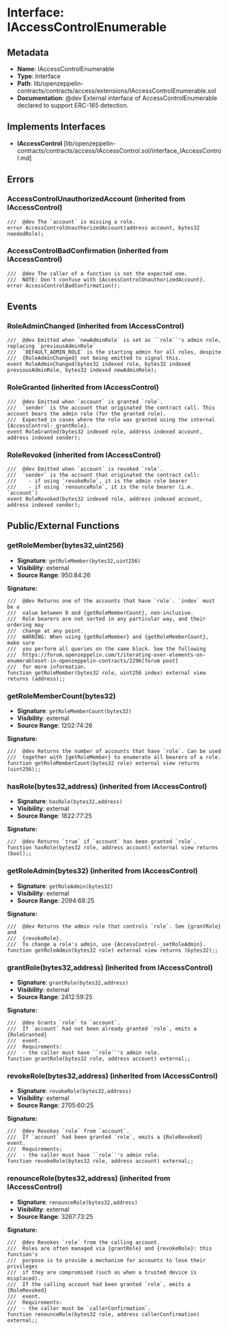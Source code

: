 # Interface: IAccessControlEnumerable

## Metadata

- **Name**: IAccessControlEnumerable
- **Type**: Interface
- **Path**: lib/openzeppelin-contracts/contracts/access/extensions/IAccessControlEnumerable.sol
- **Documentation**:  @dev External interface of AccessControlEnumerable declared to support ERC-165 detection.

## Implements Interfaces

- **IAccessControl** [lib/openzeppelin-contracts/contracts/access/IAccessControl.sol/interface_IAccessControl.md]

## Errors

### AccessControlUnauthorizedAccount (inherited from IAccessControl)

```solidity
///  @dev The `account` is missing a role.
error AccessControlUnauthorizedAccount(address account, bytes32 neededRole);
```

### AccessControlBadConfirmation (inherited from IAccessControl)

```solidity
///  @dev The caller of a function is not the expected one.
///  NOTE: Don't confuse with {AccessControlUnauthorizedAccount}.
error AccessControlBadConfirmation();
```

## Events

### RoleAdminChanged (inherited from IAccessControl)

```solidity
///  @dev Emitted when `newAdminRole` is set as ``role``'s admin role, replacing `previousAdminRole`
///  `DEFAULT_ADMIN_ROLE` is the starting admin for all roles, despite
///  {RoleAdminChanged} not being emitted to signal this.
event RoleAdminChanged(bytes32 indexed role, bytes32 indexed previousAdminRole, bytes32 indexed newAdminRole);
```

### RoleGranted (inherited from IAccessControl)

```solidity
///  @dev Emitted when `account` is granted `role`.
///  `sender` is the account that originated the contract call. This account bears the admin role (for the granted role).
///  Expected in cases where the role was granted using the internal {AccessControl-_grantRole}.
event RoleGranted(bytes32 indexed role, address indexed account, address indexed sender);
```

### RoleRevoked (inherited from IAccessControl)

```solidity
///  @dev Emitted when `account` is revoked `role`.
///  `sender` is the account that originated the contract call:
///    - if using `revokeRole`, it is the admin role bearer
///    - if using `renounceRole`, it is the role bearer (i.e. `account`)
event RoleRevoked(bytes32 indexed role, address indexed account, address indexed sender);
```

## Public/External Functions

### getRoleMember(bytes32,uint256)

- **Signature**: `getRoleMember(bytes32,uint256)`
- **Visibility**: external
- **Source Range**: 950:84:26

**Signature:**
```solidity
///  @dev Returns one of the accounts that have `role`. `index` must be a
///  value between 0 and {getRoleMemberCount}, non-inclusive.
///  Role bearers are not sorted in any particular way, and their ordering may
///  change at any point.
///  WARNING: When using {getRoleMember} and {getRoleMemberCount}, make sure
///  you perform all queries on the same block. See the following
///  https://forum.openzeppelin.com/t/iterating-over-elements-on-enumerableset-in-openzeppelin-contracts/2296[forum post]
///  for more information.
function getRoleMember(bytes32 role, uint256 index) external view returns (address);;
```

### getRoleMemberCount(bytes32)

- **Signature**: `getRoleMemberCount(bytes32)`
- **Visibility**: external
- **Source Range**: 1202:74:26

**Signature:**
```solidity
///  @dev Returns the number of accounts that have `role`. Can be used
///  together with {getRoleMember} to enumerate all bearers of a role.
function getRoleMemberCount(bytes32 role) external view returns (uint256);;
```

### hasRole(bytes32,address) (inherited from IAccessControl)

- **Signature**: `hasRole(bytes32,address)`
- **Visibility**: external
- **Source Range**: 1822:77:25

**Signature:**
```solidity
///  @dev Returns `true` if `account` has been granted `role`.
function hasRole(bytes32 role, address account) external view returns (bool);;
```

### getRoleAdmin(bytes32) (inherited from IAccessControl)

- **Signature**: `getRoleAdmin(bytes32)`
- **Visibility**: external
- **Source Range**: 2094:68:25

**Signature:**
```solidity
///  @dev Returns the admin role that controls `role`. See {grantRole} and
///  {revokeRole}.
///  To change a role's admin, use {AccessControl-_setRoleAdmin}.
function getRoleAdmin(bytes32 role) external view returns (bytes32);;
```

### grantRole(bytes32,address) (inherited from IAccessControl)

- **Signature**: `grantRole(bytes32,address)`
- **Visibility**: external
- **Source Range**: 2412:59:25

**Signature:**
```solidity
///  @dev Grants `role` to `account`.
///  If `account` had not been already granted `role`, emits a {RoleGranted}
///  event.
///  Requirements:
///  - the caller must have ``role``'s admin role.
function grantRole(bytes32 role, address account) external;;
```

### revokeRole(bytes32,address) (inherited from IAccessControl)

- **Signature**: `revokeRole(bytes32,address)`
- **Visibility**: external
- **Source Range**: 2705:60:25

**Signature:**
```solidity
///  @dev Revokes `role` from `account`.
///  If `account` had been granted `role`, emits a {RoleRevoked} event.
///  Requirements:
///  - the caller must have ``role``'s admin role.
function revokeRole(bytes32 role, address account) external;;
```

### renounceRole(bytes32,address) (inherited from IAccessControl)

- **Signature**: `renounceRole(bytes32,address)`
- **Visibility**: external
- **Source Range**: 3267:73:25

**Signature:**
```solidity
///  @dev Revokes `role` from the calling account.
///  Roles are often managed via {grantRole} and {revokeRole}: this function's
///  purpose is to provide a mechanism for accounts to lose their privileges
///  if they are compromised (such as when a trusted device is misplaced).
///  If the calling account had been granted `role`, emits a {RoleRevoked}
///  event.
///  Requirements:
///  - the caller must be `callerConfirmation`.
function renounceRole(bytes32 role, address callerConfirmation) external;;
```
